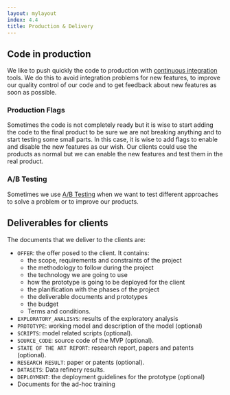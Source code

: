 ```yaml
---
layout: mylayout
index: 4.4
title: Production & Delivery
---
```


## Code in production

We like to push quickly the code to production with [continuous integration](https://en.wikipedia.org/wiki/Continuous_integration) tools. We do this to avoid integration problems for new features, to improve our quality control of our code and to get feedback about new features as soon as possible.

### Production Flags

Sometimes the code is not completely ready but it is wise to start adding the code to the final product to be sure we are not breaking anything and to start testing some small parts. In this case, it is wise to add flags to enable and disable the new features as our wish. Our clients could use the products as normal but we can enable the new features and test them in the real product.

### A/B Testing

Sometimes we use [A/B Testing](https://www.optimizely.com/optimization-glossary/ab-testing/) when we want to test different approaches to solve a problem or to improve our products.

## Deliverables for clients

The documents that we deliver to the clients are:

* `OFFER`: the offer posed to the client. It contains: 
  * the scope, requirements and constraints of the project
  * the methodology to follow during the project
  * the technology we are going to use
  * how the prototype is going to be deployed for the client
  * the planification with the phases of the project
  * the deliverable documents and prototypes
  * the budget
  * Terms and conditions. 
* `EXPLORATORY_ANALISYS`: results of the exploratory analysis
* `PROTOTYPE`: working model and description of the model (optional)
* `SCRIPTS`: model related scripts (optional). 
* `SOURCE_CODE`: source code of the MVP (optional). 
* `STATE OF THE ART REPORT`: research report, papers and patents (optional).
* `RESEARCH RESULT`: paper or patents (optional).
* `DATASETS`: Data refinery results. 
* `DEPLOYMENT`: the deployment guidelines for the prototype (optional)
* Documents for the ad-hoc training
